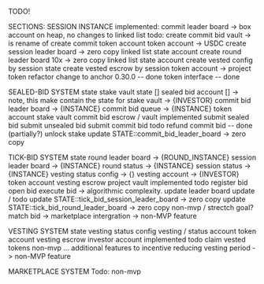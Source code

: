 TODO!

SECTIONS:
SESSION INSTANCE
    implemented:
        commit leader board -> box account on heap, no changes to linked list
    todo:
        create commit bid vault -> is rename of create commit token account
            token account   -> USDC
        create session leader board     -> zero copy linked list
            state account
        create round leader board 10x   -> zero copy linked list
            state account
        create vested config by session
            state
        create vested escrow by session
            token account   -> project token
    refactor
        change to anchor 0.30.0 -- done
        token interface -- done

SEALED-BID SYSTEM
    state
        stake vault state []
        sealed bid account [] -> note, this make contain the state for stake vault -> {INVESTOR}
        commit bid leader board -> {INSTANCE}
        commit bid queue -> {INSTANCE}
    token account
        stake vault
        commit bid escrow / vault
    implemented
        submit sealed bid
        submit unsealed bid
        submit commit bid
    todo
        refund commit bid -- done (partially?)
        unlock stake
        update STATE::commit_bid_leader_board -> zero copy 

TICK-BID SYSTEM
    state
        round leader board -> {ROUND_INSTANCE}
        session leader board -> {INSTANCE}
        round status -> {INSTANCE}
        session status -> {INSTANCE}
        vesting status config -> {}
        vesting account -> {INVESTOR}
    token account
        vesting escrow
        project vault
    implemented
    todo
        register bid
        open bid
        execute bid -> algorithmic complexity.
        update leader board
    update / todo
        update STATE::tick_bid_session_leader_board -> zero copy 
        update STATE::tick_bid_round_leader_board -> zero copy
    non-mvp / strectch goal?
        match bid -> marketplace intergration -> non-MVP feature


VESTING SYSTEM 
    state
        vesting status config
        vesting / status account
    token account
        vesting escrow
        investor account
    implemented
    todo
        claim vested tokens
    non-mvp
        ... additional features to incentive reducing vesting period -> non-MVP feature

MARKETPLACE SYSTEM
    Todo: non-mvp